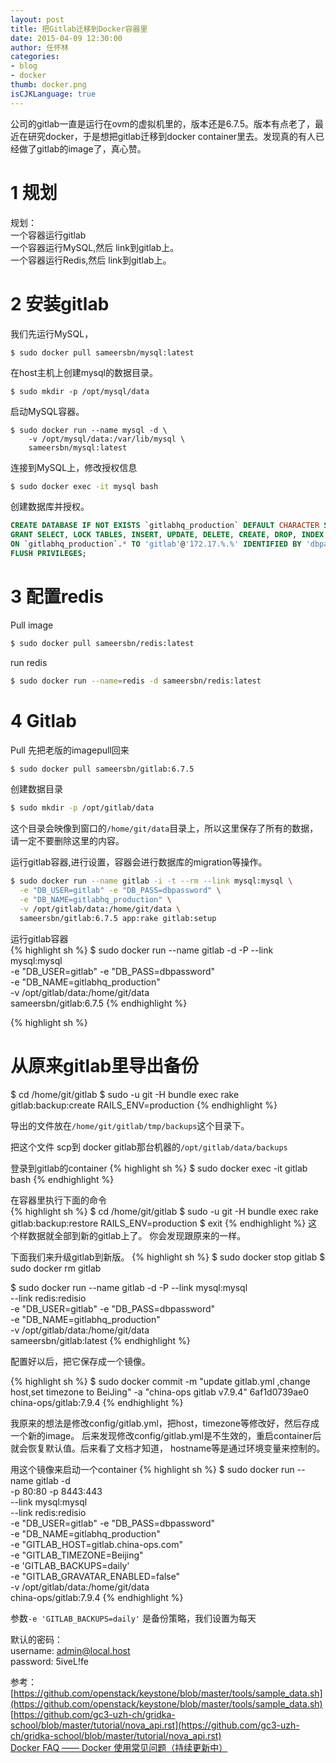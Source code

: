```yaml
---
layout: post
title: 把Gitlab迁移到Docker容器里
date: 2015-04-09 12:30:00
author: 任怀林
categories:
- blog
- docker
thumb: docker.png
isCJKLanguage: true
---
```

公司的gitlab一直是运行在ovm的虚拟机里的，版本还是6.7.5。版本有点老了，最近在研究docker，于是想把gitlab迁移到docker container里去。发现真的有人已经做了gitlab的image了，真心赞。

# 1 规划

规划：     
一个容器运行gitlab    
一个容器运行MySQL,然后 link到gitlab上。   
一个容器运行Redis,然后 link到gitlab上。   


# 2 安装gitlab

我们先运行MySQL，

```
$ sudo docker pull sameersbn/mysql:latest
```

在host主机上创建mysql的数据目录。   

```
$ sudo mkdir -p /opt/mysql/data
```

启动MySQL容器。

```
$ sudo docker run --name mysql -d \
    -v /opt/mysql/data:/var/lib/mysql \
    sameersbn/mysql:latest
```


连接到MySQL上，修改授权信息   

``` sh
$ sudo docker exec -it mysql bash
```

创建数据库并授权。    

``` sql
CREATE DATABASE IF NOT EXISTS `gitlabhq_production` DEFAULT CHARACTER SET `utf8` COLLATE `utf8_unicode_ci`;
GRANT SELECT, LOCK TABLES, INSERT, UPDATE, DELETE, CREATE, DROP, INDEX, ALTER \
ON `gitlabhq_production`.* TO 'gitlab'@'172.17.%.%' IDENTIFIED BY 'dbpassword';
FLUSH PRIVILEGES;
```

# 3 配置redis

Pull image     

``` sh
$ sudo docker pull sameersbn/redis:latest
```

run redis     
``` sh
$ sudo docker run --name=redis -d sameersbn/redis:latest
```

# 4 Gitlab

Pull 先把老版的imagepull回来     

``` sh
$ sudo docker pull sameersbn/gitlab:6.7.5
```

创建数据目录     

``` sh
$ sudo mkdir -p /opt/gitlab/data
```
这个目录会映像到窗口的`/home/git/data`目录上，所以这里保存了所有的数据，请一定不要删除这里的内容。


运行gitlab容器,进行设置，容器会进行数据库的migration等操作。      

``` sh
$ sudo docker run --name gitlab -i -t --rm --link mysql:mysql \
  -e "DB_USER=gitlab" -e "DB_PASS=dbpassword" \
  -e "DB_NAME=gitlabhq_production" \
  -v /opt/gitlab/data:/home/git/data \
  sameersbn/gitlab:6.7.5 app:rake gitlab:setup
```

运行gitlab容器    
{% highlight sh %}
$ sudo docker run --name gitlab -d -P --link mysql:mysql \
  -e "DB_USER=gitlab" -e "DB_PASS=dbpassword" \
  -e "DB_NAME=gitlabhq_production" \
  -v /opt/gitlab/data:/home/git/data \
  sameersbn/gitlab:6.7.5
{% endhighlight %}


{% highlight sh %}
# 从原来gitlab里导出备份
$ cd /home/git/gitlab
$ sudo -u git -H bundle exec rake gitlab:backup:create RAILS_ENV=production
{% endhighlight %}

导出的文件放在`/home/git/gitlab/tmp/backups`这个目录下。

把这个文件 scp到 docker gitlab那台机器的`/opt/gitlab/data/backups`

登录到gitlab的container
{% highlight sh %}
$ sudo docker exec -it gitlab bash
{% endhighlight %}

在容器里执行下面的命令  
{% highlight sh %}
$ cd /home/git/gitlab
$ sudo -u git -H  bundle exec rake gitlab:backup:restore RAILS_ENV=production
$ exit
{% endhighlight %}
这个样数据就全部到新的gitlab上了。
你会发现跟原来的一样。

下面我们来升级gitlab到新版。
{% highlight sh %}
$ sudo docker stop gitlab
$ sudo docker rm gitlab

$ sudo docker run --name gitlab -d -P --link mysql:mysql \
  --link redis:redisio \
  -e "DB_USER=gitlab" -e "DB_PASS=dbpassword" \
  -e "DB_NAME=gitlabhq_production" \
  -v /opt/gitlab/data:/home/git/data \
  sameersbn/gitlab:latest
{% endhighlight %}


配置好以后，把它保存成一个镜像。

{% highlight sh %}
$ sudo docker commit -m "update gitlab.yml ,change host,set timezone to BeiJing" -a "china-ops gitlab v7.9.4" 6af1d0739ae0 china-ops/gitlab:7.9.4
{% endhighlight %}

我原来的想法是修改config/gitlab.yml，把host，timezone等修改好，然后存成一个新的image。
后来发现修改config/gitlab.yml是不生效的，重启container后就会恢复默认值。后来看了文档才知道，
hostname等是通过环境变量来控制的。

用这个镜像来启动一个container
{% highlight sh %}
$ sudo docker run --name gitlab -d  \
  -p 80:80  -p 8443:443 \
  --link mysql:mysql \
  --link redis:redisio \
  -e "DB_USER=gitlab" -e "DB_PASS=dbpassword" \
  -e "DB_NAME=gitlabhq_production" \
  -e "GITLAB_HOST=gitlab.china-ops.com" \
  -e "GITLAB_TIMEZONE=Beijing" \
  -e 'GITLAB_BACKUPS=daily' \
  -e "GITLAB_GRAVATAR_ENABLED=false" \
  -v /opt/gitlab/data:/home/git/data \
  china-ops/gitlab:7.9.4
{% endhighlight %}

参数`-e 'GITLAB_BACKUPS=daily'` 是备份策略，我们设置为每天


默认的密码：    
username: admin@local.host    
password: 5iveL!fe    

参考：　  
[https://github.com/openstack/keystone/blob/master/tools/sample_data.sh](https://github.com/openstack/keystone/blob/master/tools/sample_data.sh)      
[https://github.com/gc3-uzh-ch/gridka-school/blob/master/tutorial/nova_api.rst](https://github.com/gc3-uzh-ch/gridka-school/blob/master/tutorial/nova_api.rst)    
[Docker FAQ —— Docker 使用常见问题（持续更新中）](http://dockerpool.com/article/1413082493)
